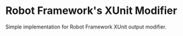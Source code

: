 # Robot Framework's XUnit Modifier
Simple implementation for Robot Framework XUnit output modifier.
